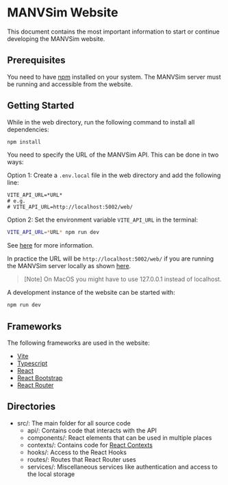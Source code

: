 # MANVSim Website

This document contains the most important information to start or continue
developing the MANVSim website.

## Prerequisites

You need to have [npm](https://npmjs.com) installed on your system. The MANVSim
server must be running and accessible from the website.

## Getting Started

While in the web directory, run the following command to install all dependencies:

```bash
npm install
```

You need to specify the URL of the MANVSim API. This can be done in two ways:

Option 1: Create a `.env.local` file in the web directory and add the following line:

```env
VITE_API_URL=*URL*
# e.g.
# VITE_API_URL=http://localhost:5002/web/
```

Option 2: Set the environment variable `VITE_API_URL` in the terminal:

```bash
VITE_API_URL=*URL* npm run dev
```

See [here](https://vitejs.dev/guide/env-and-mode) for more information.

In practice the URL will be `http://localhost:5002/web/` if you are running the
MANVSim server locally as shown [here](/server/Readme.md).

> [Note]
> On MacOS you might have to use 127.0.0.1 instead of localhost.

A development instance of the website can be started with:

```bash
npm run dev
```

## Frameworks

The following frameworks are used in the website:

- [Vite](https://vitejs.dev)
- [Typescript](https://typescriptlang.org)
- [React](https://react.dev)
- [React Bootstrap](https://react-bootstrap.netlify.app)
- [React Router](https://reactrouter.com/en/main)

## Directories

- src/: The main folder for all source code
  - api/: Contains code that interacts with the API
  - components/: React elements that can be used in multiple places
  - contexts/: Contains code for [React Contexts](https://react.dev/learn/passing-data-deeply-with-context)
  - hooks/: Access to the React Hooks
  - routes/: Routes that React Router uses
  - services/: Miscellaneous services like authentication and access to the
  local storage
